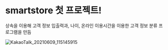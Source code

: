 # smartstore 첫 프로젝트!
상속을 이용해 고객 정보 입출력과, 나이, 온라인 이용시간을 이용한 고객 정보 분류 프로그램을 만듬


![KakaoTalk_20210609_115145915](https://user-images.githubusercontent.com/85334970/121448090-ed35b580-c9d1-11eb-8c6c-dbad1296dfa0.png)
